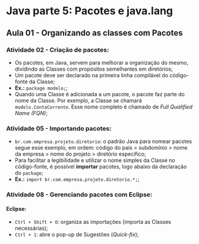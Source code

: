 # Java parte 5: Pacotes e java.lang

## Aula 01 - Organizando as classes com Pacotes

### Atividade 02 - Criação de pacotes:

- Os pacotes, em Java, servem para melhorar a organização do mesmo, dividindo as Classes com propósitos semelhantes em diretórios;
- Um pacote deve ser declarado na primeira linha compilável do código-fonte da Classe;
- **Ex.:** `package modelo;`;
- Quando uma Classe é adicionada a um pacote, o pacote faz parte do nome da Classe. Por exemplo, a Classe se chamará `modelo.ContaCorrente`. Esse nome completo é chamado de *Full Qualified Name (FQN)*;

### Atividade 05 - Importando pacotes:

- `br.com.empresa.projeto.diretorio`: o padrão Java para nomear pacotes segue esse exemplo, em ordem: código do país > subdomínio > nome da empresa > nome do projeto > diretório específico;
- Para facilitar a legibilidade e utilizar o nome simples da Classe no código-fonte, é possível **importar** pacotes, logo abaixo da declaração do `package`;
- **Ex.:** `import br.com.empresa.projeto.diretorio.*;`;

### Atividade 08 - Gerenciando pacotes com Eclipse:

#### Eclipse:

- `Ctrl + Shift + O`: organiza as importações (importa as Classes necessárias);
- `Ctrl + 1`: abre o pop-up de Sugestões (*Quick-fix*);
